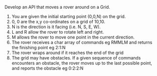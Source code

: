 Develop an API that moves a rover around on a Grid.

1. You are given the initial starting point (0,0,N) on the grid.
2. 0, 0 are the x,y co-ordinates on a grid of 10,10.
3. N is the direction is it facing (i.e. N, S, E, W).
4. L and R allow the rover to rotate left and right. 
5. M allows the rover to move one point in the current direction. 
6. The rover receives a char array of commands eg RMMLM and returns the finishing point eg 2:1:N
7. The rover wraps around if it reaches the end of the grid
8. The grid may have obstacles. If a given sequence of commands encounters an obstacle, the rover moves up to the last
possible point, and reports the obstacle eg 0:2:2:N
   
